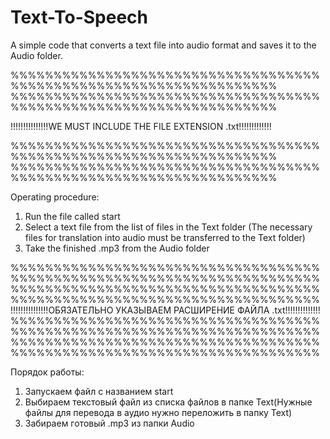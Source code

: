 # Text-To-Speech
A simple code that converts a text file into audio format and saves it to the Audio folder.

%%%%%%%%%%%%%%%%%%%%%%%%%%%%%%%%%%%%%%%%%%%%%%%%%%%%%%%%%%%%%%%%%%%
%%%%%%%%%%%%%%%%%%%%%%%%%%%%%%%%%%%%%%%%%%%%%%%%%%%%%%%%%%%%%%%%%%%

!!!!!!!!!!!!!!!WE MUST INCLUDE THE FILE EXTENSION .txt!!!!!!!!!!!!!

%%%%%%%%%%%%%%%%%%%%%%%%%%%%%%%%%%%%%%%%%%%%%%%%%%%%%%%%%%%%%%%%%%%
%%%%%%%%%%%%%%%%%%%%%%%%%%%%%%%%%%%%%%%%%%%%%%%%%%%%%%%%%%%%%%%%%%%

Operating procedure:
1. Run the file called start
2. Select a text file from the list of files in the Text folder (The necessary files for translation into audio must be transferred to the Text folder)
3. Take the finished .mp3 from the Audio folder

%%%%%%%%%%%%%%%%%%%%%%%%%%%%%%%%%%%%%%%%%%%%%%%%%%%%%%%%%%%%%%%%%%%%%%%%
%%%%%%%%%%%%%%%%%%%%%%%%%%%%%%%%%%%%%%%%%%%%%%%%%%%%%%%%%%%%%%%%%%%%%%%%
!!!!!!!!!!!!!!!ОБЯЗАТЕЛЬНО УКАЗЫВАЕМ РАСШИРЕНИЕ ФАЙЛА .txt!!!!!!!!!!!!!! 
%%%%%%%%%%%%%%%%%%%%%%%%%%%%%%%%%%%%%%%%%%%%%%%%%%%%%%%%%%%%%%%%%%%%%%%%
%%%%%%%%%%%%%%%%%%%%%%%%%%%%%%%%%%%%%%%%%%%%%%%%%%%%%%%%%%%%%%%%%%%%%%%%

Порядок работы:
1. Запускаем файл с названием start
2. Выбираем текстовый файл из списка файлов в папке Text(Нужные файлы для перевода в аудио нужно переложить в папку Text) 
3. Забираем готовый .mp3 из папки Audio
